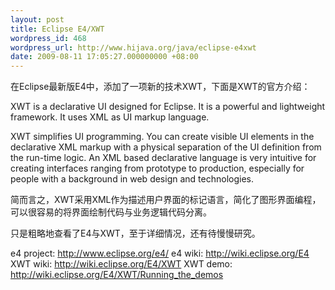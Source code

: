 ```yaml
---
layout: post
title: Eclipse E4/XWT
wordpress_id: 468
wordpress_url: http://www.hijava.org/java/eclipse-e4xwt
date: 2009-08-11 17:05:27.000000000 +08:00
---
```

在Eclipse最新版E4中，添加了一项新的技术XWT，下面是XWT的官方介绍：

XWT is a declarative UI designed for Eclipse. It is a powerful and lightweight framework. It uses XML as UI markup language.

XWT simplifies UI programming. You can create visible UI elements in the declarative XML markup with a physical separation of the UI definition from the run-time logic. An XML based declarative language is very intuitive for creating interfaces ranging from prototype to production, especially for people with a background in web design and technologies.

简而言之，XWT采用XML作为描述用户界面的标记语言，简化了图形界面编程，可以很容易的将界面绘制代码与业务逻辑代码分离。

只是粗略地查看了E4与XWT，至于详细情况，还有待慢慢研究。

e4 project: <a title="http://www.eclipse.org/e4/" href="http://www.eclipse.org/e4/" target="_blank">http://www.eclipse.org/e4/</a>
e4 wiki: <a title="http://wiki.eclipse.org/E4" href="http://wiki.eclipse.org/E4" target="_blank">http://wiki.eclipse.org/E4</a>
XWT wiki: <a title="http://wiki.eclipse.org/E4/XWT" href="http://wiki.eclipse.org/E4/XWT" target="_blank">http://wiki.eclipse.org/E4/XWT</a>
XWT demo: <a title="http://wiki.eclipse.org/E4/XWT/Running_the_demos" href="http://wiki.eclipse.org/E4/XWT/Running_the_demos" target="_blank">http://wiki.eclipse.org/E4/XWT/Running_the_demos</a>

